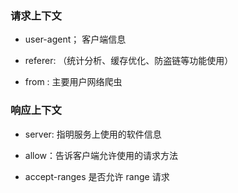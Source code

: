### 请求上下文

- user-agent； 客户端信息

- referer: （统计分析、缓存优化、防盗链等功能使用）

- from : 主要用户网络爬虫

### 响应上下文

- server: 指明服务上使用的软件信息

- allow：告诉客户端允许使用的请求方法

- accept-ranges 是否允许 range 请求
